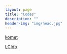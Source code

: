 ```yaml
---
layout: page
title: "Codes"
description: ""
header-img: "img/head.jpg"
---
```



[komet](https://komet.readthedocs.io)

[LCIdb](https://zenodo.org/records/10731713)